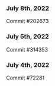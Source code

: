 ### July 8th, 2022

Commit #202673

### July 5th, 2022

Commit #314353


### July 4th, 2022

Commit #72281
